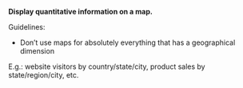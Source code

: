 **Display quantitative information on a map.**

Guidelines:
- Don’t use maps for absolutely everything that has a geographical dimension

E.g.: website visitors by country/state/city, product sales by state/region/city, etc.